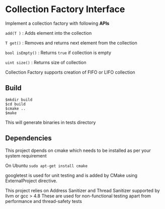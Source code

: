 # Collection Factory Interface

Implement a collection factory with following **APIs**

`add(T )` : Adds element into the collection

`T get()` : Removes and returns next element from the collection

`bool isEmpty()` : Returns `true` if collection is empty

`uint size()` : Returns size of collection

Collection Factory supports creation of FIFO or LIFO collection

## Build

```
$mkdir build
$cd build
$cmake ..
$make
```
This will generate binaries in tests directory


## Dependencies

This project dpends on cmake which needs to be installed as per your system requirement

On Ubuntu `sudo apt-get install cmake`

googletest is used for unit testing and is added by CMake using ExternalProject directive.

This project relies on Address Sanitizer and Thread Sanitizer supported by llvm or gcc > 4.8
These are used for non-functional testing apart from performance and thread-safety tests

